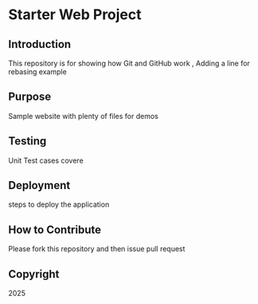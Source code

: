 # Starter Web Project

## Introduction

This repository is for showing how Git and GitHub work , Adding a line for rebasing example

## Purpose

Sample website with plenty of files for demos

## Testing
 Unit Test cases covere

## Deployment

steps to deploy the application

## How to Contribute
Please fork this repository and then issue pull request 

## Copyright

2025
